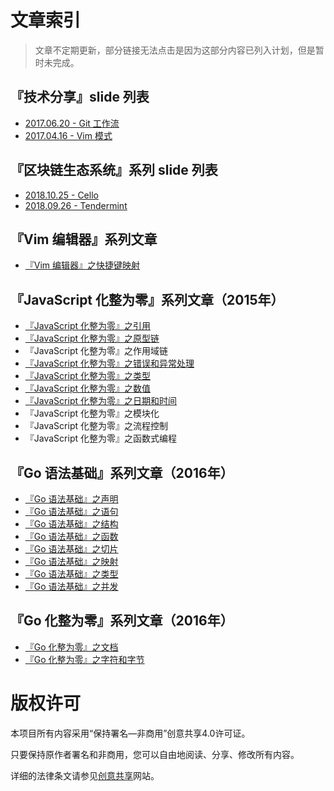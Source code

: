 文章索引
========

> 文章不定期更新，部分链接无法点击是因为这部分内容已列入计划，但是暂时未完成。

『技术分享』slide 列表
-----------------------------------

*   [2017.06.20 - Git 工作流](https://modood.github.io/slides/git-workflow/index.html)
*   [2017.04.16 - Vim 模式](https://modood.github.io/slides/vim-mode/index.html)

『区块链生态系统』系列 slide 列表
---------------------------------

*   [2018.10.25 - Cello](https://modood.github.io/slides/cello/index.html)
*   [2018.09.26 - Tendermint](https://modood.github.io/slides/tendermint/index.html)

『Vim 编辑器』系列文章
----------------------

*   [『Vim 编辑器』之快捷键映射](https://github.com/modood/modood.github.io/blob/master/articles/vim-editor/01-map.md)

『JavaScript 化整为零』系列文章（2015年）
----------------------------------------

*   [『JavaScript 化整为零』之引用](https://github.com/modood/modood.github.io/blob/master/articles/js-piece/01-reference-type.md)
*   [『JavaScript 化整为零』之原型链](https://github.com/modood/modood.github.io/blob/master/articles/js-piece/02-prototype-chain.md)
*   『JavaScript 化整为零』之作用域链
*   [『JavaScript 化整为零』之错误和异常处理](https://github.com/modood/modood.github.io/blob/master/articles/js-piece/03-error-and-exception.md)
*   [『JavaScript 化整为零』之类型](https://github.com/modood/modood.github.io/blob/master/articles/js-piece/04-type.md)
*   [『JavaScript 化整为零』之数值](https://github.com/modood/modood.github.io/blob/master/articles/js-piece/05-number.md)
*   [『JavaScript 化整为零』之日期和时间](https://github.com/modood/modood.github.io/blob/master/articles/js-piece/06-date.md)
*   『JavaScript 化整为零』之模块化
*   『JavaScript 化整为零』之流程控制
*   『JavaScript 化整为零』之函数式编程

『Go 语法基础』系列文章（2016年）
--------------------------------

*   [『Go 语法基础』之声明](https://github.com/modood/modood.github.io/blob/master/articles/go-basic/01-declaration.md)
*   [『Go 语法基础』之语句](https://github.com/modood/modood.github.io/blob/master/articles/go-basic/02-statement.md)
*   [『Go 语法基础』之结构](https://github.com/modood/modood.github.io/blob/master/articles/go-basic/03-struct.md)
*   [『Go 语法基础』之函数](https://github.com/modood/modood.github.io/blob/master/articles/go-basic/04-function.md)
*   [『Go 语法基础』之切片](https://github.com/modood/modood.github.io/blob/master/articles/go-basic/05-slice.md)
*   [『Go 语法基础』之映射](https://github.com/modood/modood.github.io/blob/master/articles/go-basic/06-map.md)
*   [『Go 语法基础』之类型](https://github.com/modood/modood.github.io/blob/master/articles/go-basic/07-type.md)
*   [『Go 语法基础』之并发](https://github.com/modood/modood.github.io/blob/master/articles/go-basic/08-concurrency.md)

『Go 化整为零』系列文章（2016年）
--------------------------------

*   [『Go 化整为零』之文档](https://github.com/modood/modood.github.io/blob/master/articles/go-piece/01-doc.md)
*   [『Go 化整为零』之字符和字节](https://github.com/modood/modood.github.io/blob/master/articles/go-piece/02-byte-rune.md)

版权许可
========

本项目所有内容采用“保持署名—非商用”创意共享4.0许可证。

只要保持原作者署名和非商用，您可以自由地阅读、分享、修改所有内容。

详细的法律条文请参见[创意共享](http://creativecommons.org/licenses/by-nc/4.0/)网站。
